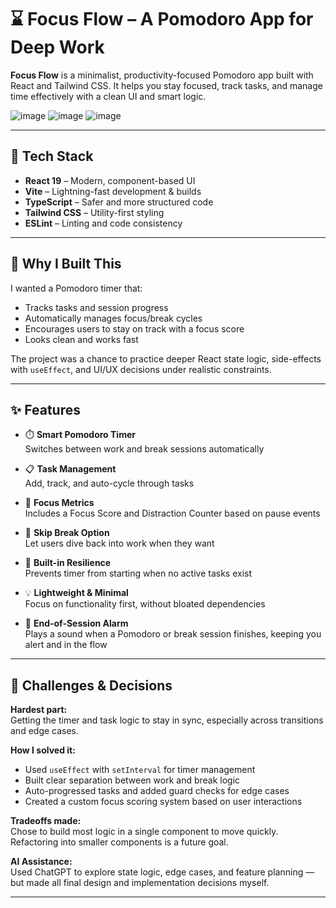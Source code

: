# ⌛ Focus Flow – A Pomodoro App for Deep Work

**Focus Flow** is a minimalist, productivity-focused Pomodoro app built with React and Tailwind CSS. It helps you stay focused, track tasks, and manage time effectively with a clean UI and smart logic.

![image](https://github.com/user-attachments/assets/50edf336-535f-452b-a64a-a9afe9686529)
![image](https://github.com/user-attachments/assets/064fb988-d727-4f63-887b-edd1301357b1)
![image](https://github.com/user-attachments/assets/89e0ff16-eac0-4dc4-b3a8-26c0807374f0)


---

## 🚀 Tech Stack

- **React 19** – Modern, component-based UI
- **Vite** – Lightning-fast development & builds
- **TypeScript** – Safer and more structured code
- **Tailwind CSS** – Utility-first styling
- **ESLint** – Linting and code consistency

---

## 🎯 Why I Built This

I wanted a Pomodoro timer that:
- Tracks tasks and session progress
- Automatically manages focus/break cycles
- Encourages users to stay on track with a focus score
- Looks clean and works fast

The project was a chance to practice deeper React state logic, side-effects with `useEffect`, and UI/UX decisions under realistic constraints.

---

## ✨ Features

- ⏱️ **Smart Pomodoro Timer**  
  Switches between work and break sessions automatically

- 📋 **Task Management**  
  Add, track, and auto-cycle through tasks

- 🎯 **Focus Metrics**  
  Includes a Focus Score and Distraction Counter based on pause events

- 🧠 **Skip Break Option**  
  Let users dive back into work when they want

- 💾 **Built-in Resilience**  
  Prevents timer from starting when no active tasks exist

- 💡 **Lightweight & Minimal**  
  Focus on functionality first, without bloated dependencies

- 🔔 **End-of-Session Alarm**  
  Plays a sound when a Pomodoro or break session finishes, keeping you alert and in the flow


---

## 🧠 Challenges & Decisions

**Hardest part:**  
Getting the timer and task logic to stay in sync, especially across transitions and edge cases.

**How I solved it:**  
- Used `useEffect` with `setInterval` for timer management
- Built clear separation between work and break logic
- Auto-progressed tasks and added guard checks for edge cases
- Created a custom focus scoring system based on user interactions

**Tradeoffs made:**  
Chose to build most logic in a single component to move quickly. Refactoring into smaller components is a future goal.

**AI Assistance:**  
Used ChatGPT to explore state logic, edge cases, and feature planning — but made all final design and implementation decisions myself.

---
